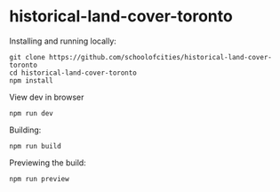 # historical-land-cover-toronto

Installing and running locally:

```
git clone https://github.com/schoolofcities/historical-land-cover-toronto
cd historical-land-cover-toronto
npm install
```

View dev in browser

```
npm run dev
```


Building:

```
npm run build
```

Previewing the build:

```
npm run preview
```
